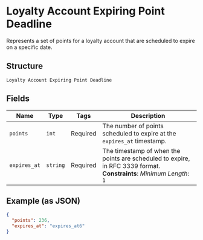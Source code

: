 
# Loyalty Account Expiring Point Deadline

Represents a set of points for a loyalty account that are scheduled to expire on a specific date.

## Structure

`Loyalty Account Expiring Point Deadline`

## Fields

| Name | Type | Tags | Description |
|  --- | --- | --- | --- |
| `points` | `int` | Required | The number of points scheduled to expire at the `expires_at` timestamp. |
| `expires_at` | `string` | Required | The timestamp of when the points are scheduled to expire, in RFC 3339 format.<br>**Constraints**: *Minimum Length*: `1` |

## Example (as JSON)

```json
{
  "points": 236,
  "expires_at": "expires_at6"
}
```


